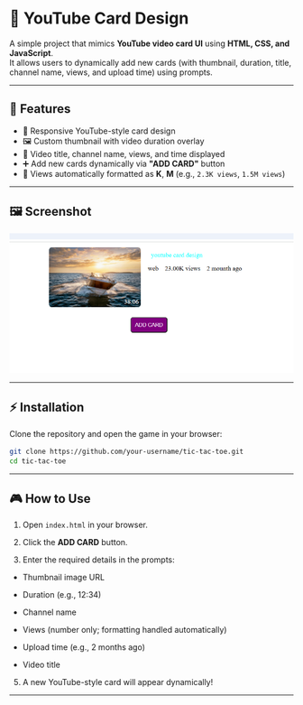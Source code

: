 # 🎥 YouTube Card Design

A simple project that mimics **YouTube video card UI** using **HTML, CSS, and JavaScript**.  
It allows users to dynamically add new cards (with thumbnail, duration, title, channel name, views, and upload time) using prompts.

---

## 🚀 Features

- 🎨 Responsive YouTube-style card design  
- 🖼️ Custom thumbnail with video duration overlay  
- 📌 Video title, channel name, views, and time displayed  
- ➕ Add new cards dynamically via **"ADD CARD"** button  
- 🔢 Views automatically formatted as **K**, **M** (e.g., `2.3K views`, `1.5M views`)

---

## 🖼️ Screenshot

![YouTube Card Screenshot](/screenshot.png)

---

## ⚡ Installation
Clone the repository and open the game in your browser:  

```bash
git clone https://github.com/your-username/tic-tac-toe.git
cd tic-tac-toe
```

---

## 🎮 How to Use

1. Open `index.html` in your browser.

2. Click the **ADD CARD** button.

3. Enter the required details in the prompts:

- Thumbnail image URL
- Duration (e.g., 12:34)

- Channel name

- Views (number only; formatting handled automatically)

- Upload time (e.g., 2 months ago)

- Video title
5. A new YouTube-style card will appear dynamically!
---


